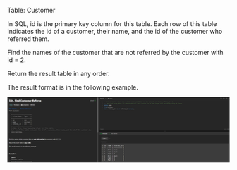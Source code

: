 Table: Customer

In SQL, id is the primary key column for this table.
Each row of this table indicates the id of a customer, their name, and the id of the customer who referred them.
 

Find the names of the customer that are not referred by the customer with id = 2.

Return the result table in any order.

The result format is in the following example.

![image](https://github.com/SivaKarthik711/MySQL/blob/41aa6c5988e0a846c6b9d08ec062283df3b577f8/Leetcode_50_Probelm_2/Screenshot%202024-12-20%20001326.png)
